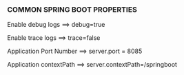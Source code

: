 
### COMMON SPRING BOOT PROPERTIES



Enable debug logs ==> 
debug=true 

Enable trace logs ==> 
trace=false

Application Port Number ==> 
server.port = 8085

Application contextPath ==> 
server.contextPath=/springboot